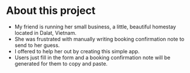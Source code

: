 # About this project
- My friend is running her small business, a little, beautiful homestay located in Dalat, Vietnam. 
- She was frustrated with manually writing booking confirmation note to send to her guess. 
- I offered to help her out by creating this simple app.
- Users just fill in the form and a booking confirmation note will be generated for them to copy and paste.